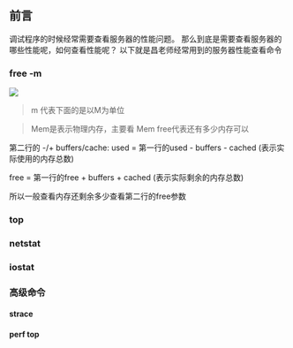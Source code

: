 ## 前言
调试程序的时候经常需要查看服务器的性能问题。
那么到底是需要查看服务器的哪些性能呢，如何查看性能呢？
以下就是昌老师经常用到的服务器性能查看命令

### free -m

![](http://images.cnblogs.com/cnblogs_com/yjf512/201206/201206010634443703.png)
> m 代表下面的是以M为单位

> Mem是表示物理内存，主要看 Mem free代表还有多少内存可以

第二行的 -/+ buffers/cache:
used = 第一行的used - buffers - cached (表示实际使用的内存总数)

free = 第一行的free + buffers + cached (表示实际剩余的内存总数)

所以一般查看内存还剩余多少查看第二行的free参数

### top

### netstat

### iostat


### 高级命令

#### strace

#### perf top 